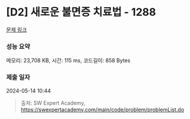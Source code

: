# [D2] 새로운 불면증 치료법 - 1288 

[문제 링크](https://swexpertacademy.com/main/code/problem/problemDetail.do?contestProbId=AV18_yw6I9MCFAZN) 

### 성능 요약

메모리: 23,708 KB, 시간: 115 ms, 코드길이: 858 Bytes

### 제출 일자

2024-05-14 10:44



> 출처: SW Expert Academy, https://swexpertacademy.com/main/code/problem/problemList.do